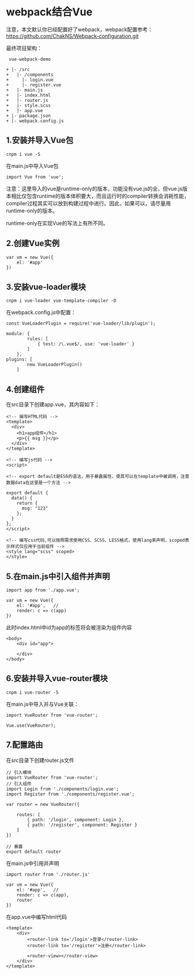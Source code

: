 # webpack结合Vue

注意，本文默认你已经配置好了webpack，webpack配置参考：
https://github.com/ChakNS/Webpack-configuration.git

最终项目架构：

```
 vue-webpack-demo
 
+ |- /src
+   |- /components
+     |- login.vue
+     |- register.vue
+   |- main.js
+   |- index.html
+   |- router.js
+   |- style.scss
+   |- app.vue
+ |- package.json
+ |- webpack.config.js
```
## 1.安装并导入Vue包

```
cnpm i vue -S 
```
在main.js中导入Vue包

```
import Vue from 'vue';
```

注意：这里导入的vue是runtime-only的版本，功能没有vue.js的全，但vue.js版本相比仅包含runtime的版本体积要大，而且运行时的compiler转换会消耗性能，compiler过程其实可以放到构建过程中进行。因此，如果可以，请尽量用runtime-only的版本。

runtime-only在实现Vue的写法上有所不同。

## 2.创建Vue实例

```
var vm = new Vue({
    el: '#app'
})
```

## 3.安装vue-loader模块

```
cnpm i vue-loader vue-template-compiler -D
```

在webpack.config.js中配置：

```
const VueLoaderPlugin = require('vue-loader/lib/plugin');

module: {
        rules: [
            { test: /\.vue$/, use: 'vue-loader' }
        ]
    },
plugins: [
        new VueLoaderPlugin()
    ]

```

## 4.创建组件

在src目录下创建app.vue，其内容如下：

```
<!-- 编写HTML代码 -->
<template>
  <div>
    <h1>app组件</h1>
    <p>{{ msg }}</p>
  </div>
</template>

<!-- 编写js代码 -->
<script>

<!-- export default是ES6的语法，用于暴露属性，使其可以在template中被调用，注意数据data在这里是一个方法 -->

export default {
  data() {
    return {
      msg: "123"
    };
  }
};
</script>

<!-- 编写css代码,可以按照需求使用CSS、SCSS、LESS格式，使用lang来声明，scoped表示样式仅应用于当前组件 -->
<style lang="scss" scoped>
</style>
```

## 5.在main.js中引入组件并声明

```
import app from './app.vue';

var vm = new Vue({
    el: '#app',   //
    render: c => c(app)
})
```

此时index.html中id为app的标签将会被渲染为组件内容

```
<body>
    <div id="app">
        
    </div>
</body>
```

## 6.安装并导入vue-router模块

```
cnpm i vue-router -S
```

在main.js中导入并与Vue关联：

```
import VueRouter from 'vue-router';

Vue.use(VueRouter);
```

## 7.配置路由

在src目录下创建router.js文件

```
// 引入模块
import VueRouter from 'vue-router';
// 引入组件
import Login from './components/login.vue';
import Register from './components/register.vue';

var router = new VueRouter({

    routes: [
        { path: '/login', component: Login },
        { path: '/register', component: Register }
    ]
})

// 暴露
export default router
```

在main.js中引用并声明

```
import router from './router.js'

var vm = new Vue({
    el: '#app',   //
    render: c => c(app),
    router
})
```

在app.vue中编写html代码

```
<template>
    <div>
        <router-link to='/login'>登录</router-link>
        <router-link to='/register'>注册</router-link>

        <router-view></router-view>
    </div>
</template>
```
